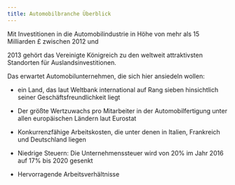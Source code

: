 ```yaml
---
title: Automobilbranche Überblick
---
```


Mit Investitionen in die Automobilindustrie in Höhe von mehr als 15 Milliarden £ zwischen 2012 und

2013 gehört das Vereinigte Königreich zu den weltweit attraktivsten Standorten für Auslandsinvestitionen.

Das erwartet Automobilunternehmen, die sich hier ansiedeln wollen:

- ein Land, das laut Weltbank international auf Rang sieben hinsichtlich seiner Geschäftsfreundlichkeit liegt

- Der größte Wertzuwachs pro Mitarbeiter in der Automobilfertigung unter allen europäischen Ländern laut Eurostat

- Konkurrenzfähige Arbeitskosten, die unter denen in Italien, Frankreich und Deutschland liegen
 
- Niedrige Steuern: Die Unternehmenssteuer wird von 20% im Jahr 2016 auf 17% bis 2020 gesenkt

- Hervorragende Arbeitsverhältnisse
